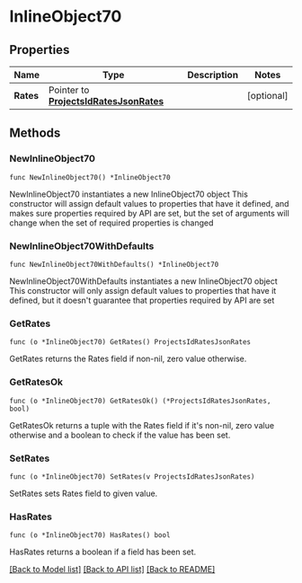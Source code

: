 # InlineObject70

## Properties

Name | Type | Description | Notes
------------ | ------------- | ------------- | -------------
**Rates** | Pointer to [**ProjectsIdRatesJsonRates**](_projects__id__rates_json_rates.md) |  | [optional] 

## Methods

### NewInlineObject70

`func NewInlineObject70() *InlineObject70`

NewInlineObject70 instantiates a new InlineObject70 object
This constructor will assign default values to properties that have it defined,
and makes sure properties required by API are set, but the set of arguments
will change when the set of required properties is changed

### NewInlineObject70WithDefaults

`func NewInlineObject70WithDefaults() *InlineObject70`

NewInlineObject70WithDefaults instantiates a new InlineObject70 object
This constructor will only assign default values to properties that have it defined,
but it doesn't guarantee that properties required by API are set

### GetRates

`func (o *InlineObject70) GetRates() ProjectsIdRatesJsonRates`

GetRates returns the Rates field if non-nil, zero value otherwise.

### GetRatesOk

`func (o *InlineObject70) GetRatesOk() (*ProjectsIdRatesJsonRates, bool)`

GetRatesOk returns a tuple with the Rates field if it's non-nil, zero value otherwise
and a boolean to check if the value has been set.

### SetRates

`func (o *InlineObject70) SetRates(v ProjectsIdRatesJsonRates)`

SetRates sets Rates field to given value.

### HasRates

`func (o *InlineObject70) HasRates() bool`

HasRates returns a boolean if a field has been set.


[[Back to Model list]](../README.md#documentation-for-models) [[Back to API list]](../README.md#documentation-for-api-endpoints) [[Back to README]](../README.md)


